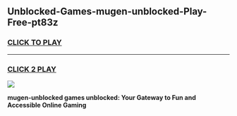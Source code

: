 
## Unblocked-Games-mugen-unblocked-Play-Free-pt83z
<h3>
<a href="https://premium76.site?title=mugen-unblocked&ref=18A1">CLICK TO PLAY</a></h3>
<hr>

<h3>
<a href="https://premium76.site?title=mugen-unblocked&ref=18A1">CLICK 2 PLAY</a>
  
</h3>

<a href="https://premium76.site?title=mugen-unblocked&ref=18A1"><img src="https://clearcache.store/games.png"></a>


**mugen-unblocked games unblocked: Your Gateway to Fun and Accessible Online Gaming**
